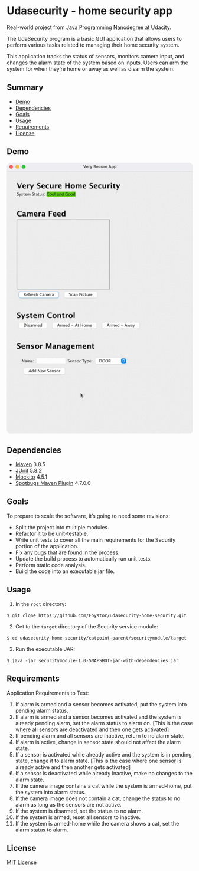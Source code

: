 # Udasecurity - home security app

Real-world project from [Java Programming Nanodegree](https://www.udacity.com/course/java-programming-nanodegree--nd079) at Udacity.

The UdaSecurity program is a basic GUI application that allows users to perform various tasks related to managing their home security system.

This application tracks the status of sensors, monitors camera input, and changes the alarm state of the system based on inputs. Users can arm the system for when they’re home or away as well as disarm the system.

## Summary

- [Demo](#demo)
- [Dependencies](#dependencies)
- [Goals](#goals)
- [Usage](#usage)
- [Requirements](#requirements)
- [License](#license)

## Demo

![Demo](demo/demo.gif)

## Dependencies

- [Maven](https://maven.apache.org/) 3.8.5
- [JUnit](https://junit.org/junit5/) 5.8.2
- [Mockito](https://site.mockito.org/) 4.5.1
- [Spotbugs Maven Plugin](https://spotbugs.readthedocs.io/en/stable/maven.html) 4.7.0.0

## Goals

To prepare to scale the software, it’s going to need some revisions:

- Split the project into multiple modules.
- Refactor it to be unit-testable.
- Write unit tests to cover all the main requirements for the Security portion of the application.
- Fix any bugs that are found in the process.
- Update the build process to automatically run unit tests.
- Perform static code analysis.
- Build the code into an executable jar file.

## Usage

1. In the ```root``` directory:
```
$ git clone https://github.com/Foystor/udasecurity-home-security.git
```

2. Get to the ```target``` directory of the Security service module:
```
$ cd udasecurity-home-security/catpoint-parent/securitymodule/target
```
3. Run the executable JAR:
```
$ java -jar securitymodule-1.0-SNAPSHOT-jar-with-dependencies.jar
```

## Requirements

Application Requirements to Test:

1. If alarm is armed and a sensor becomes activated, put the system into pending alarm status.
2. If alarm is armed and a sensor becomes activated and the system is already pending alarm, set the alarm status to alarm on. [This is the case where all sensors are deactivated and then one gets activated]
3. If pending alarm and all sensors are inactive, return to no alarm state.
4. If alarm is active, change in sensor state should not affect the alarm state.
5. If a sensor is activated while already active and the system is in pending state, change it to alarm state. [This is the case where one sensor is already active and then another gets activated]
6. If a sensor is deactivated while already inactive, make no changes to the alarm state.
7. If the camera image contains a cat while the system is armed-home, put the system into alarm status.
8. If the camera image does not contain a cat, change the status to no alarm as long as the sensors are not active.
9. If the system is disarmed, set the status to no alarm.
10. If the system is armed, reset all sensors to inactive.
11. If the system is armed-home while the camera shows a cat, set the alarm status to alarm.

## License

[MIT License](LICENSE)